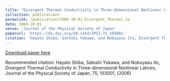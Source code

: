 ```yaml
---
title: "Divergent Thermal Conductivity in Three-dimensional Nonlinear Latices"
collection: publications
permalink: /publication/2006-10-01-Divergent_Thermal_Co
date: 2006-10-01
venue: 'Journal of the Physical Society of Japan'
paperurl: 'https://dx.doi.org/10.1143/JPSJ.75.103001'
citation: 'Hayato Shiba, Satoshi Yukawa, and Nobuyasu Ito, Divergent Thermal Conductivity in Three-dimensional Nonlinear Latices, Journal of the Physical Society of Japan,  <bf>75</bf>, 103001, (2006)'
---
```


<a href='https://dx.doi.org/10.1143/JPSJ.75.103001'>Download paper here</a>

Recommended citation: Hayato Shiba, Satoshi Yukawa, and Nobuyasu Ito, Divergent Thermal Conductivity in Three-dimensional Nonlinear Latices, Journal of the Physical Society of Japan,  <bf>75</bf>, 103001, (2006)